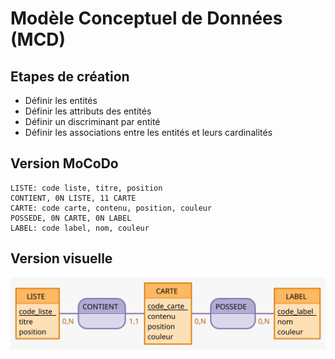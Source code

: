 # Modèle Conceptuel de Données (MCD)

## Etapes de création

- Définir les entités
- Définir les attributs des entités
- Définir un discriminant par entité
- Définir les associations entre les entités et leurs cardinalités

## Version MoCoDo

```
LISTE: code liste, titre, position
CONTIENT, 0N LISTE, 11 CARTE
CARTE: code carte, contenu, position, couleur
POSSEDE, 0N CARTE, 0N LABEL
LABEL: code label, nom, couleur
```

## Version visuelle

![MCD](./MCD.svg)